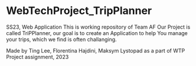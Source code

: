 # WebTechProject_TripPlanner
SS23, Web Application
This is working repository of Team AF
Our Project is called TriPPlanner, our goal is to create an Application to help You manage your trips, which we find is often challanging.

Made by Ting Lee, Florentina Hajdini, Maksym Lystopad as a part of WTP Project assignment, 2023
